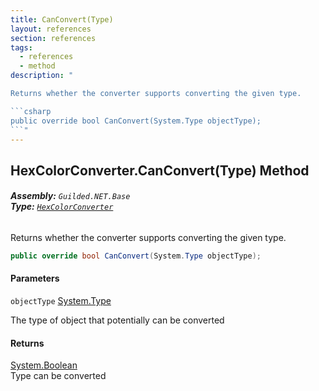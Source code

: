 ```yaml
---
title: CanConvert(Type)
layout: references
section: references
tags:
  - references
  - method
description: "

Returns whether the converter supports converting the given type.

```csharp
public override bool CanConvert(System.Type objectType);
```"
---
```


## HexColorConverter.CanConvert(Type) Method
###### **Assembly:** `Guilded.NET.Base`<br/>**Type:** [`HexColorConverter`](HexColorConverter 'Guilded.NET.Base.HexColorConverter')

Returns whether the converter supports converting the given type.

```csharp
public override bool CanConvert(System.Type objectType);
```
#### Parameters

<a name='Guilded.NET.Base.HexColorConverter.CanConvert(System.Type).objectType'></a>

`objectType` [System.Type](https://docs.microsoft.com/en-us/dotnet/api/System.Type 'System.Type')

The type of object that potentially can be converted

#### Returns
[System.Boolean](https://docs.microsoft.com/en-us/dotnet/api/System.Boolean 'System.Boolean')  
Type can be converted
